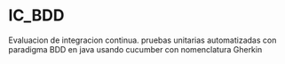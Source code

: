 # IC_BDD
Evaluacion de integracion continua. pruebas unitarias automatizadas con paradigma BDD en java usando cucumber con nomenclatura Gherkin
